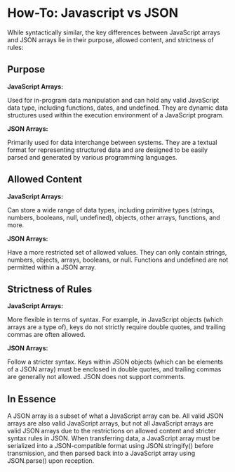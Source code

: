 # How-To: Javascript vs JSON

While syntactically similar, the key differences between JavaScript arrays and JSON arrays lie in their purpose, allowed content, and strictness of rules:

## Purpose

**JavaScript Arrays:**

Used for in-program data manipulation and can hold any valid JavaScript data type, including functions, dates, and undefined. They are dynamic data structures used within the execution environment of a JavaScript program.

**JSON Arrays:**

Primarily used for data interchange between systems. They are a textual format for representing structured data and are designed to be easily parsed and generated by various programming languages.

## Allowed Content

**JavaScript Arrays:**

Can store a wide range of data types, including primitive types (strings, numbers, booleans, null, undefined), objects, other arrays, functions, and more.

**JSON Arrays:**

Have a more restricted set of allowed values. They can only contain strings, numbers, objects, arrays, booleans, or null. Functions and undefined are not permitted within a JSON array.

## Strictness of Rules

**JavaScript Arrays:**

More flexible in terms of syntax. For example, in JavaScript objects (which arrays are a type of), keys do not strictly require double quotes, and trailing commas are often allowed.

**JSON Arrays:**

Follow a stricter syntax. Keys within JSON objects (which can be elements of a JSON array) must be enclosed in double quotes, and trailing commas are generally not allowed. JSON does not support comments.

## In Essence

A JSON array is a subset of what a JavaScript array can be. All valid JSON arrays are also valid JavaScript arrays, but not all JavaScript arrays are valid JSON arrays due to the restrictions on allowed content and stricter syntax rules in JSON. When transferring data, a JavaScript array must be serialized into a JSON-compatible format using JSON.stringify() before transmission, and then parsed back into a JavaScript array using JSON.parse() upon reception.
